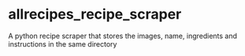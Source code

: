 # allrecipes_recipe_scraper
A python recipe scraper that stores the images, name, ingredients and instructions in the same directory
